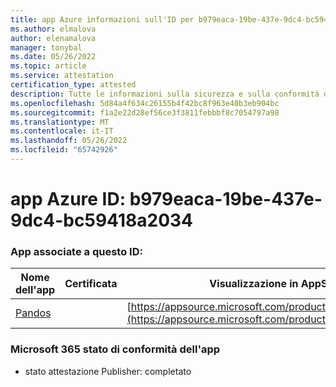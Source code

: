 ```yaml
---
title: app Azure informazioni sull'ID per b979eaca-19be-437e-9dc4-bc59418a2034
ms.author: elmalova
author: elenamalova
manager: tonybal
ms.date: 05/26/2022
ms.topic: article
ms.service: attestation
certification_type: attested
description: Tutte le informazioni sulla sicurezza e sulla conformità disponibili per b979eaca-19be-437e-9dc4-bc59418a2034.
ms.openlocfilehash: 5d84a4f634c26155b4f42bc8f963e40b3eb904bc
ms.sourcegitcommit: f1a2e22d28ef56ce3f3811febbbf8c7054797a98
ms.translationtype: MT
ms.contentlocale: it-IT
ms.lasthandoff: 05/26/2022
ms.locfileid: "65742926"
---
```

# <a name="azure-app-id-b979eaca-19be-437e-9dc4-bc59418a2034"></a>app Azure ID: b979eaca-19be-437e-9dc4-bc59418a2034


### <a name="apps-associated-with-this-id"></a>App associate a questo ID:
| **Nome dell'app** | **Certificata** | **Visualizzazione in AppSource** |
|--------------|---------------|-----------------------|
| [Pandos](../forward/WA200003534.md) |  | [https://appsource.microsoft.com/product/office/WA200003534](https://appsource.microsoft.com/product/office/WA200003534) |

### <a name="microsoft-365-app-compliance-status"></a>Microsoft 365 stato di conformità dell'app
- stato attestazione Publisher: completato

